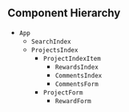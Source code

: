 ## Component Hierarchy

* `App`
  * `SearchIndex`
  * `ProjectsIndex`
    * `ProjectIndexItem`
      * `RewardsIndex`
      * `CommentsIndex`
      * `CommentsForm`
    * `ProjectForm`
      * `RewardForm`
